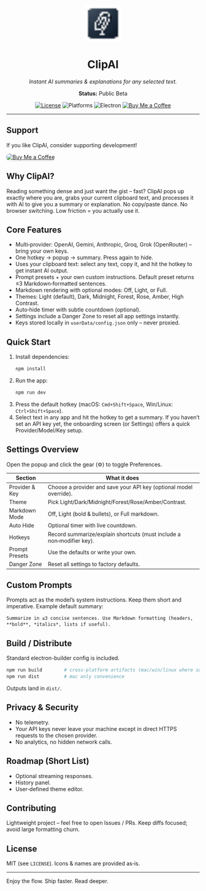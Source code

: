 <div align="center">
  <img src="icons/icon.png" width="96" alt="ClipAI icon" /><br/>
  <h1>ClipAI</h1>
  <p><em>Instant AI summaries & explanations for any selected text.</em></p>
  <strong>Status:</strong> Public Beta
	<br/>
	<!-- Badges -->
	<p>
		<a href="LICENSE"><img alt="License" src="https://img.shields.io/badge/License-MIT-green.svg"></a>
		<img alt="Platforms" src="https://img.shields.io/badge/platform-macOS%20|%20Windows%20|%20Linux-informational">
		<img alt="Electron" src="https://img.shields.io/badge/electron-29.x-47848F?logo=electron&logoColor=white">
		<a href="https://buymeacoffee.com/eightl" target="_blank"><img src="https://img.shields.io/badge/Buy%20Me%20a%20Coffee-support-yellow?logo=buy-me-a-coffee&style=flat" alt="Buy Me a Coffee"></a>
	</p>
</div>

---

## Support

If you like ClipAI, consider supporting development!

<a href="https://buymeacoffee.com/eightl" target="_blank">
	<img src="https://cdn.buymeacoffee.com/buttons/v2/default-yellow.png" alt="Buy Me a Coffee" height="40" style="border-radius:6px;box-shadow:0 2px 8px -4px #0003;" />
</a>

## Why ClipAI?
Reading something dense and just want the gist – fast? ClipAI pops up exactly where you are, grabs your current clipboard text, and processes it with AI to give you a summary or explanation. No copy/paste dance. No browser switching. Low friction = you actually use it.

## Core Features
* Multi‑provider: OpenAI, Gemini, Anthropic, Groq, Grok (OpenRouter) – bring your own keys.
* One hotkey -> popup -> summary. Press again to hide.
* Uses your clipboard text: select any text, copy it, and hit the hotkey to get instant AI output.
* Prompt presets + your own custom instructions. Default preset returns ≤3 Markdown‑formatted sentences.
* Markdown rendering with optional modes: Off, Light, or Full.
* Themes: Light (default), Dark, Midnight, Forest, Rose, Amber, High Contrast.
* Auto‑hide timer with subtle countdown (optional).
* Settings include a Danger Zone to reset all app settings instantly.
* Keys stored locally in `userData/config.json` only – never proxied.

## Quick Start
1. Install dependencies:
	```bash
	npm install
	```
2. Run the app:
	```bash
	npm run dev
	```
3. Press the default hotkey (macOS: `Cmd+Shift+Space`, Win/Linux: `Ctrl+Shift+Space`).
4. Select text in any app and hit the hotkey to get a summary. If you haven’t set an API key yet, the onboarding screen (or Settings) offers a quick Provider/Model/Key setup.

## Settings Overview
Open the popup and click the gear (⚙) to toggle Preferences.

Section | What it does
------- | -------------
Provider & Key | Choose a provider and save your API key (optional model override).
Theme | Pick Light/Dark/Midnight/Forest/Rose/Amber/Contrast.
Markdown Mode | Off, Light (bold & bullets), or Full markdown.
Auto Hide | Optional timer with live countdown.
Hotkeys | Record summarize/explain shortcuts (must include a non‑modifier key).
Prompt Presets | Use the defaults or write your own.
Danger Zone | Reset all settings to factory defaults.

## Custom Prompts
Prompts act as the model’s system instructions. Keep them short and imperative. Example default summary:
```
Summarize in ≤3 concise sentences. Use Markdown formatting (headers, **bold**, *italics*, lists if useful).
```

## Build / Distribute
Standard electron-builder config is included.
```bash
npm run build        # cross‑platform artifacts (mac/win/linux where supported)
npm run dist         # mac only convenience
```
Outputs land in `dist/`.

## Privacy & Security
* No telemetry.
* Your API keys never leave your machine except in direct HTTPS requests to the chosen provider.
* No analytics, no hidden network calls.

## Roadmap (Short List)
* Optional streaming responses.
* History panel.
* User‑defined theme editor.

## Contributing
Lightweight project – feel free to open Issues / PRs. Keep diffs focused; avoid large formatting churn.

## License
MIT (see `LICENSE`). Icons & names are provided as‑is.

---
Enjoy the flow. Ship faster. Read deeper.
